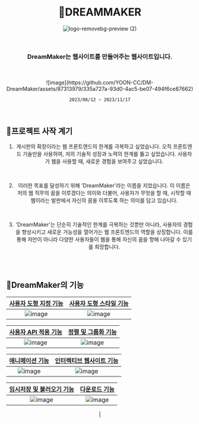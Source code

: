<div align="center" >

# 🌈DREAMMAKER

![logo-removebg-preview (2)](https://github.com/YOON-CC/DM-DreamMaker/assets/87313979/d3037bce-521b-4d18-ba8f-483e93c98388)

</div>


<div align="center" >
</br>
  
### DreamMaker는 웹사이트를 만들어주는 웹사이트입니다.
</br>

  
</br>
![image](https://github.com/YOON-CC/DM-DreamMaker/assets/87313979/335a727a-93d0-4ac5-be07-494f6ce87662)

`2023/08/12 ~ 2023/11/17`
</div>

</br>

## 🌈프로젝트 사작 계기
<div align="center" >

1. 게시판의 확장이라는 웹 프론트엔드의 한계를 극복하고 싶었습니다. 오직 프론트엔드 기술만을 사용하여, 저의 기술적 성장과 노력의 한계를 뚫고 싶었습니다. 사용자가 웹을 사용할 때, 새로운 경험을 보여주고 싶었습니다.
</br>

2. 이러한 목표를 달성하기 위해 'DreamMaker'라는 이름을 지었습니다. 이 이름은 저의 웹 직무의 꿈을 이루겠다는 의미와 더불어, 사용자가 무엇을 할 때, 시작할 때 웹이라는 발판에서 자신의 꿈을 이루도록 하는 의미를 담고 있습니다.
</br>

3. 'DreamMaker'는 단순히 기술적인 한계를 극복하는 것뿐만 아니라, 사용자의 경험을 향상시키고 새로운 가능성을 열어가는 웹 프론트엔드의 역할을 상징합니다. 이를 통해 저만이 아니라 다양한 사용자들이 웹을 통해 자신의 꿈을 향해 나아갈 수 있기를 희망합니다.

</div>

</br>
</br>






## 🌈DreamMaker의 기능
<div align="center" >

| [사용자 도형 지정 기능](https://github.com/YOON-CC/DM-DreamMaker/assets/87313979/9256df61-067c-468a-a97e-2df319d60a2d) | [사용자 도형 스타일 기능](https://github.com/YOON-CC/DM-DreamMaker/assets/87313979/d376257a-0583-4f6b-8591-5233b32a5eef) |
|:--------------:|:---------------:|
| ![image](https://github.com/YOON-CC/DM-DreamMaker/assets/87313979/388ad2d9-5255-4a61-b0ca-3b21ebf29419) | ![image](https://github.com/YOON-CC/DM-DreamMaker/assets/87313979/c46f6dd8-97f4-468d-899c-9881cfd8dbc9)|

| [사용자 API 적용 기능](https://github.com/YOON-CC/DM-DreamMaker/assets/87313979/53741107-7831-4ab9-945c-ffbb7bd03945) | [정렬 및 그룹화 기능](https://github.com/YOON-CC/DM-DreamMaker/assets/87313979/62767d16-1db5-4f8f-8504-d01355fa990a) |
|:---------------:|:---------------:|
| ![image](https://github.com/YOON-CC/DM-DreamMaker/assets/87313979/9e80a019-ddbe-4861-a041-17e72d60f16d)| ![image](https://github.com/YOON-CC/DM-DreamMaker/assets/87313979/604e94de-edbc-485a-99b2-37c006bb02fc) |

| [애니메이션 기능](https://github.com/YOON-CC/DM-DreamMaker/assets/87313979/3b5e3411-613d-4300-a561-8efa02938f10) | [인터렉티브 웹사이트 기능](https://github.com/YOON-CC/DM-DreamMaker/assets/87313979/c70efef3-6cdd-49b8-9f82-6f0d11faaaaa) |
|:---------------:|:---------------:|
| ![image](https://github.com/YOON-CC/DM-DreamMaker/assets/87313979/efb92786-d4ab-4d66-8fd3-623cbff7e8cf) | ![image](https://github.com/YOON-CC/DM-DreamMaker/assets/87313979/712c4894-d914-4c2d-9afe-fc3ec7ff5ad6) |

| [임시저장 및 불러오기 기능](https://github.com/YOON-CC/DM-DreamMaker/assets/87313979/e9471a76-0464-46f8-902a-1d7fe47c774b) | [다운로드 기능](https://github.com/YOON-CC/DM-DreamMaker/assets/87313979/9d46a709-d57c-4eed-bd50-9e832dcd6912) |
|:---------------:|:---------------:|
| ![image](https://github.com/YOON-CC/DM-DreamMaker/assets/87313979/94aa1e60-b02d-4bda-8a0b-0c18704521a5) | ![image](https://github.com/YOON-CC/DM-DreamMaker/assets/87313979/3d5ceec0-647f-4e8e-a320-bba17ef57641)
 |

</div>
